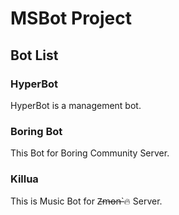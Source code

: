# MSBot Project

## Bot List

### HyperBot 

HyperBot is a management bot.

### Boring Bot

This Bot for Boring Community Server.

### Killua

This is Music Bot for Z̶m̶o̶n̶`🔥 Server.